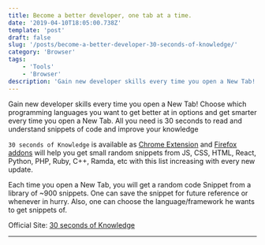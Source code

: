 ```yaml
---
title: Become a better developer, one tab at a time.
date: '2019-04-10T18:05:00.738Z'
template: 'post'
draft: false
slug: '/posts/become-a-better-developer-30-seconds-of-knowledge/'
category: 'Browser'
tags:
    - 'Tools'
    - 'Browser'
description: 'Gain new developer skills every time you open a New Tab! Choose which programming languages you want to get better at in options and get smarter every time you open a New Tab. All you need is 30 seconds to read and understand snippets of code and improve your knowledge.'
---
```


Gain new developer skills every time you open a New Tab! Choose which programming languages you want to get better at in options and get smarter every time you open a New Tab. All you need is 30 seconds to read and understand snippets of code and improve your knowledge

`30 seconds of Knowledge` is available as [Chrome Extension](https://chrome.google.com/webstore/detail/30-seconds-of-knowledge/mmgplondnjekobonklacmemikcnhklla) and [Firefox addons](https://addons.mozilla.org/en-US/firefox/addon/30-seconds-of-knowledge/) will help you get small random snippets from JS, CSS, HTML, React, Python, PHP, Ruby, C++, Ramda, etc with this list increasing with every new update.

Each time you open a New Tab, you will get a random code Snippet from a library of ~900 snippets. One can save the snippet for future reference or whenever in hurry. Also, one can choose the language/framework he wants to get snippets of.

Official Site: [30 seconds of Knowledge](https://30secondsofknowledge.com/)

---
